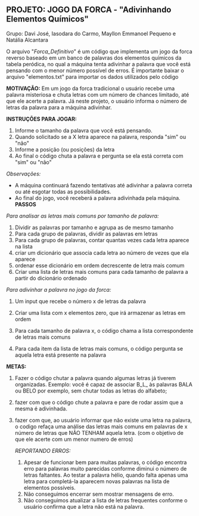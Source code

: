 ## <b>PROJETO: JOGO DA FORCA - "Adivinhando Elementos Químicos" </b>

Grupo: Davi José, Iasodara do Carmo, Mayllon Emmanoel Pequeno e Natália Alcantara

O arquivo "_Forca_Definitivo_" é um código que implementa um jogo da forca reverso baseado em um banco de palavras dos elementos químicos da tabela peródica, no qual a máquina tenta adivinhar a palavra que você está pensando com o menor número possível de erros. É importante baixar o arquivo "elementos.txt" para importar os dados utilizados pelo código

<b>MOTIVAÇÃO:</b>
Em um jogo da forca tradicional o usuário recebe uma palavra misteriosa e chuta letras com um número de chances limitado, até que ele acerte a palavra. Já neste projeto, o usuário informa o número de letras da palavra para a máquina adivinhar.

<b>INSTRUÇÕES PARA JOGAR:</b>
1. Informe o tamanho da palavra que você está pensando.
2. Quando solicitado se a X letra aparece na palavra, responda "sim" ou "não"
3.  Informe a posição (ou posições) da letra
4. Ao final o código chuta a palavra e pergunta se ela está correta com "sim" ou "não"

_Observações:_
- A máquina continuará fazendo tentativas até adivinhar a palavra correta ou até esgotar todas as possibilidades.
- Ao final do jogo, você receberá a palavra adivinhada pela máquina.
<b>PASSOS</b>
 
 _Para analisar as letras mais comuns por tamanho de palavra:_
  
1. Dividir as palavras por tamanho e agrupa as de mesmo tamanho
2. Para cada grupo de palavras, dividir as palavras em letras
3. Para cada grupo de palavras, contar quantas vezes cada letra aparece na lista 
4. criar um dicionário que associa cada letra ao número de vezes que ela aparece
5. ordenar esse dicionário em ordem decrescente de letra mais comum
6. Criar uma lista de letras mais comuns para cada tamanho de palavra a partir do dicionário ordenado
  
_Para adivinhar a palavra no jogo da forca:_

1. Um input que recebe o número x de letras da palavra

2. Criar uma lista com x elementos zero, que irá armazenar as letras em ordem

3. Para cada tamanho de palavra x, o código chama a lista correspondente de letras mais comuns

4. Para cada item da lista de letras mais comuns, o código pergunta se aquela letra está presente na palavra

<b>METAS:</b> 
1. Fazer o código chutar a palavra quando algumas letras já tiverem organizadas. Exemplo: você é capaz de associar B_L_ às palavras BALA ou BELO por exemplo, sem chutar todas as letras do alfabeto;

2. fazer com que o código chute a palavra e pare de rodar assim que a mesma é adivinhada.  

3. fazer com que, ao usuário informar que não existe uma letra na palavra, o codigo refaça uma análise das letras mais comuns em palavras de x número de letras que NÃO TENHAM aquela letra. (com o objetivo de que ele acerte com um menor numero de erros)

   _REPORTANDO ERROS:_
    1. Apesar de funcionar bem para muitas palavras, o código encontra erro para palavras muito parecidas conforme diminui o número de letras faltantes. Ao testar a   palavra hélio, quando falta apenas uma letra para completá-la aparecem novas palavras na lista de elementos possíveis.
    2. Não conseguimos encerrar sem mostrar mensagens de erro.
    3. Não conseguimos atualizar a lista de letras frequentes conforme o usuário confirma que a letra não está na palavra.


